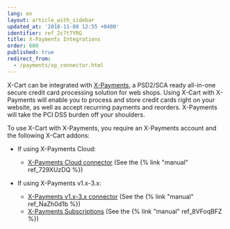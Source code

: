 ```yaml
---
lang: en
layout: article_with_sidebar
updated_at: '2018-11-08 12:55 +0400'
identifier: ref_2c7t7YRG
title: X-Payments Integrations
order: 600
published: true
redirect_from:
  - /payments/xp_connector.html
---
```

X-Cart can be integrated with [X-Payments](https://www.x-payments.com/), a PSD2/SCA ready all-in-one secure credit card processing solution for web shops. Using X-Cart with X-Payments will enable you to process and store credit cards right on your website, as well as accept recurring payments and reorders. X-Payments will take the PCI DSS burden off your shoulders.

To use X-Cart with X-Payments, you require an X-Payments account and the following X-Cart addons:

* If using X-Payments Cloud:
 
  * [X-Payments Cloud connector](https://market.x-cart.com/addons/x-payments-cloud.html) (See the {% link "manual" ref_729XUzDQ %})

* If using X-Payments v1.x-3.x:

  * [X-Payments v1.x-3.x connector](https://market.x-cart.com/addons/xpayments-connector.html) (See the {% link "manual" ref_NaZh0d1b %})
  * [X-Payments Subscriptions](https://market.x-cart.com/addons/x-payments-subscriptions-and-installements.html) (See the {% link "manual" ref_8VFoqBFZ %})
